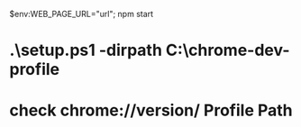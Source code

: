 $env:WEB_PAGE_URL="url"; npm start


#  .\setup.ps1 -dirpath C:\chrome-dev-profile
#  check chrome://version/  Profile Path